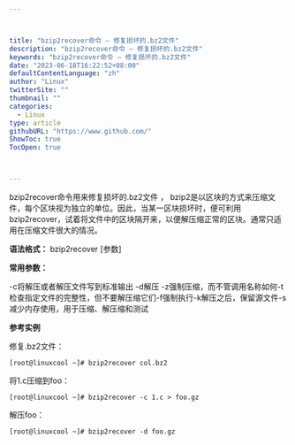 ```yaml
---



title: "bzip2recover命令 – 修复损坏的.bz2文件"
description: "bzip2recover命令 – 修复损坏的.bz2文件"
keywords: "bzip2recover命令 – 修复损坏的.bz2文件"
date: "2023-06-18T16:22:52+08:00"
defaultContentLanguage: "zh"
author: "Linux"
twitterSite: ""
thumbnail: ""
categories:
  - Linux
type: article
githubURL: "https://www.github.com/"
ShowToc: true
TocOpen: true



---
```


bzip2recover命令用来修复损坏的.bz2文件 ， bzip2是以区块的方式来压缩文件，每个区块视为独立的单位。因此，当某一区块损坏时，便可利用bzip2recover，试着将文件中的区块隔开来，以便解压缩正常的区块。通常只适用在压缩文件很大的情况。

**语法格式：** bzip2recover [参数]

**常用参数：**

-c将解压或者解压文件写到标准输出 -d解压 -z强制压缩，而不管调用名称如何-t检查指定文件的完整性，但不要解压缩它们-f强制执行-k解压之后，保留源文件-s减少内存使用，用于压缩、解压缩和测试

**参考实例**

修复.bz2文件：

```
[root@linuxcool ~]# bzip2recover col.bz2
```

将1.c压缩到foo：

```
[root@linuxcool ~]# bzip2recover -c 1.c > foo.gz
```

解压foo：

```
[root@linuxcool ~]# bzip2recover -d foo.gz
```